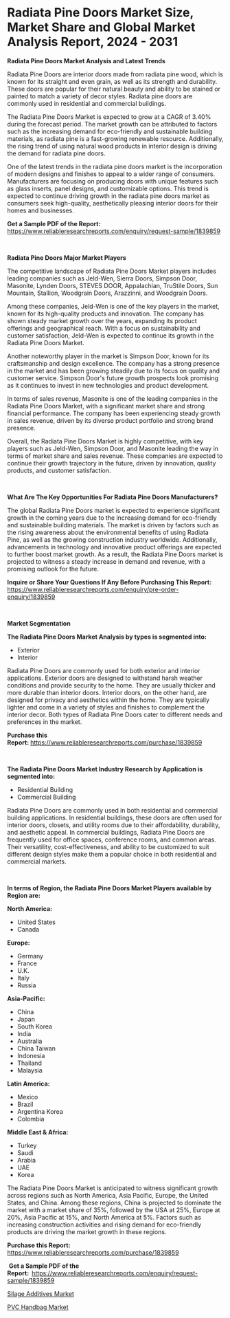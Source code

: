 <p><h1>Radiata Pine Doors Market Size, Market Share and Global Market Analysis Report, 2024 - 2031</h1></p><p><strong>Radiata Pine Doors Market Analysis and Latest Trends</strong></p>
<p><p>Radiata Pine Doors are interior doors made from radiata pine wood, which is known for its straight and even grain, as well as its strength and durability. These doors are popular for their natural beauty and ability to be stained or painted to match a variety of decor styles. Radiata pine doors are commonly used in residential and commercial buildings.</p><p>The Radiata Pine Doors Market is expected to grow at a CAGR of 3.40% during the forecast period. The market growth can be attributed to factors such as the increasing demand for eco-friendly and sustainable building materials, as radiata pine is a fast-growing renewable resource. Additionally, the rising trend of using natural wood products in interior design is driving the demand for radiata pine doors.</p><p>One of the latest trends in the radiata pine doors market is the incorporation of modern designs and finishes to appeal to a wider range of consumers. Manufacturers are focusing on producing doors with unique features such as glass inserts, panel designs, and customizable options. This trend is expected to continue driving growth in the radiata pine doors market as consumers seek high-quality, aesthetically pleasing interior doors for their homes and businesses.</p></p>
<p><strong>Get a Sample PDF of the Report:&nbsp;</strong> <a href="https://www.reliableresearchreports.com/enquiry/request-sample/1839859">https://www.reliableresearchreports.com/enquiry/request-sample/1839859</a></p>
<p>&nbsp;</p>
<p><strong>Radiata Pine Doors Major Market Players</strong></p>
<p><p>The competitive landscape of Radiata Pine Doors Market players includes leading companies such as Jeld-Wen, Sierra Doors, Simpson Door, Masonite, Lynden Doors, STEVES DOOR, Appalachian, TruStile Doors, Sun Mountain, Stallion, Woodgrain Doors, Arazzinni, and Woodgrain Doors.</p><p>Among these companies, Jeld-Wen is one of the key players in the market, known for its high-quality products and innovation. The company has shown steady market growth over the years, expanding its product offerings and geographical reach. With a focus on sustainability and customer satisfaction, Jeld-Wen is expected to continue its growth in the Radiata Pine Doors Market.</p><p>Another noteworthy player in the market is Simpson Door, known for its craftsmanship and design excellence. The company has a strong presence in the market and has been growing steadily due to its focus on quality and customer service. Simpson Door's future growth prospects look promising as it continues to invest in new technologies and product development.</p><p>In terms of sales revenue, Masonite is one of the leading companies in the Radiata Pine Doors Market, with a significant market share and strong financial performance. The company has been experiencing steady growth in sales revenue, driven by its diverse product portfolio and strong brand presence.</p><p>Overall, the Radiata Pine Doors Market is highly competitive, with key players such as Jeld-Wen, Simpson Door, and Masonite leading the way in terms of market share and sales revenue. These companies are expected to continue their growth trajectory in the future, driven by innovation, quality products, and customer satisfaction.</p></p>
<p>&nbsp;</p>
<p><strong>What Are The Key Opportunities For Radiata Pine Doors Manufacturers?</strong></p>
<p><p>The global Radiata Pine Doors market is expected to experience significant growth in the coming years due to the increasing demand for eco-friendly and sustainable building materials. The market is driven by factors such as the rising awareness about the environmental benefits of using Radiata Pine, as well as the growing construction industry worldwide. Additionally, advancements in technology and innovative product offerings are expected to further boost market growth. As a result, the Radiata Pine Doors market is projected to witness a steady increase in demand and revenue, with a promising outlook for the future.</p></p>
<p><strong>Inquire or Share Your Questions If Any Before Purchasing This Report:</strong> <a href="https://www.reliableresearchreports.com/enquiry/pre-order-enquiry/1839859">https://www.reliableresearchreports.com/enquiry/pre-order-enquiry/1839859</a></p>
<p>&nbsp;</p>
<p><strong>Market Segmentation</strong></p>
<p><strong>The Radiata Pine Doors Market Analysis by types is segmented into:</strong></p>
<p><ul><li>Exterior</li><li>Interior</li></ul></p>
<p><p>Radiata Pine Doors are commonly used for both exterior and interior applications. Exterior doors are designed to withstand harsh weather conditions and provide security to the home. They are usually thicker and more durable than interior doors. Interior doors, on the other hand, are designed for privacy and aesthetics within the home. They are typically lighter and come in a variety of styles and finishes to complement the interior decor. Both types of Radiata Pine Doors cater to different needs and preferences in the market.</p></p>
<p><strong>Purchase this Report:&nbsp;</strong><a href="https://www.reliableresearchreports.com/purchase/1839859">https://www.reliableresearchreports.com/purchase/1839859</a></p>
<p>&nbsp;</p>
<p><strong>The Radiata Pine Doors Market Industry Research by Application is segmented into:</strong></p>
<p><ul><li>Residential Building</li><li>Commercial Building</li></ul></p>
<p><p>Radiata Pine Doors are commonly used in both residential and commercial building applications. In residential buildings, these doors are often used for interior doors, closets, and utility rooms due to their affordability, durability, and aesthetic appeal. In commercial buildings, Radiata Pine Doors are frequently used for office spaces, conference rooms, and common areas. Their versatility, cost-effectiveness, and ability to be customized to suit different design styles make them a popular choice in both residential and commercial markets.</p></p>
<p>&nbsp;</p>
<p><strong>In terms of Region, the Radiata Pine Doors Market Players available by Region are:</strong></p>
<p>
    <p> <strong> North America: </strong>
        <ul>
            <li>United States</li>
            <li>Canada</li>
        </ul>
        </p> 
    <p> <strong> Europe: </strong>
        <ul>
            <li>Germany</li>
            <li>France</li>
            <li>U.K.</li>
            <li>Italy</li>
            <li>Russia</li>
        </ul>
        </p> 
    <p> <strong> Asia-Pacific: </strong>
        <ul>
            <li>China</li>
            <li>Japan</li>
            <li>South Korea</li>
            <li>India</li>
            <li>Australia</li>
            <li>China Taiwan</li>
            <li>Indonesia</li>
            <li>Thailand</li>
            <li>Malaysia</li>
        </ul>
        </p> 
    <p> <strong> Latin America: </strong>
        <ul>
            <li>Mexico</li>
            <li>Brazil</li>
            <li>Argentina Korea</li>
            <li>Colombia</li>
        </ul>
        </p> 
    <p> <strong> Middle East & Africa: </strong>
        <ul>
            <li>Turkey</li>
            <li>Saudi</li>
            <li>Arabia</li>
            <li>UAE</li>
            <li>Korea</li>
        </ul>
    </p>
    </p>
<p><p>The Radiata Pine Doors Market is anticipated to witness significant growth across regions such as North America, Asia Pacific, Europe, the United States, and China. Among these regions, China is projected to dominate the market with a market share of 35%, followed by the USA at 25%, Europe at 20%, Asia Pacific at 15%, and North America at 5%. Factors such as increasing construction activities and rising demand for eco-friendly products are driving the market growth in these regions.</p></p>
<p><strong>Purchase this Report: </strong><a href="https://www.reliableresearchreports.com/purchase/1839859">https://www.reliableresearchreports.com/purchase/1839859</a></p>
<p>&nbsp;<strong>Get a Sample PDF of the Report:&nbsp;&nbsp;</strong><a href="https://www.reliableresearchreports.com/enquiry/request-sample/1839859">https://www.reliableresearchreports.com/enquiry/request-sample/1839859</a></p>
<p><strong></strong></p>
<p><p><a href="https://noble-drawer-34c.notion.site/Silage-Additives-Market-Centers-on-Aspects-such-as-Market-Growth-Market-Share-Market-Opportunity--f291e66c9e124340807bd87645fcee9e">Silage Additives Market</a></p><p><a href="https://github.com/nancykennedykellievqfqt2/Market-Research-Report-List-1/blob/main/pvc-handbag-market.md">PVC Handbag Market</a></p></p>